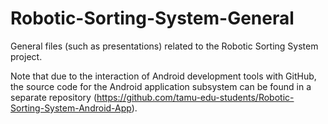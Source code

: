 # Robotic-Sorting-System-General
General files (such as presentations) related to the Robotic Sorting System project.

Note that due to the interaction of Android development tools with GitHub, the source code for the Android application subsystem can be found in a separate repository (https://github.com/tamu-edu-students/Robotic-Sorting-System-Android-App).
